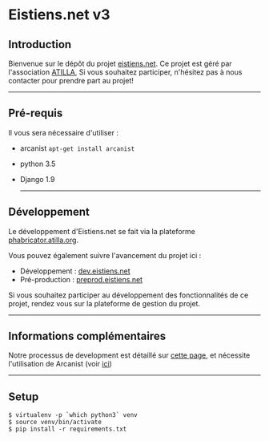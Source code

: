 # Eistiens.net v3

## Introduction

Bienvenue sur le dépôt du projet [eistiens.net](http://eistiens.net). Ce projet est géré par l'association [ATILLA](http://atilla.org),
Si vous souhaitez participer, n'hésitez pas à nous contacter pour prendre part au projet!

----------

## Pré-requis

Il vous sera nécessaire d'utiliser :

- arcanist ``` apt-get install arcanist ```
- python 3.5
- Django 1.9

    ----------

## Développement

Le développement d'Eistiens.net se fait via la plateforme [phabricator.atilla.org](http://phabricator.atilla.org).

Vous pouvez également suivre l'avancement du projet ici :

- Développement : [dev.eistiens.net](http://dev.eistiens.net)
- Pré-production : [preprod.eistiens.net](http://preprod.eistiens.net)

Si vous souhaitez participer au développement des fonctionnalités de ce projet,
rendez vous sur la plateforme de gestion du projet.

----------

## Informations complémentaires

Notre processus de development est détaillé sur [cette page](http://phabricator.atilla.org/w/eistiens-net/code_review_workflow/), et nécessite l'utilisation de Arcanist (voir [ici](https://secure.phabricator.com/book/phabricator/article/arcanist_quick_start/))


----------

##  Setup

```
$ virtualenv -p `which python3` venv
$ source venv/bin/activate
$ pip install -r requirements.txt
```
